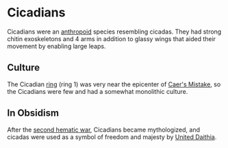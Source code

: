 # Cicadians

Cicadians were an [anthropoid](introduction.md) species resembling cicadas. They had strong chitin exoskeletons and 4 arms in addition to glassy wings that aided their movement by enabling large leaps.

## Culture

The Cicadian [ring](../../geography/anthropic-rings.md) (ring 1) was very near the epicenter of [Caer's Mistake](../../history/cataclysms/caers-mistake.md), so the Cicadians were few and had a somewhat monolithic culture.

## In Obsidism

After the [second hematic war](../../history/wars/second-hematic.md), Cicadians became mythologized, and cicadas were used as a symbol of freedom and majesty by [United Daithia](../../organizations/nations/united-daithia.md).
